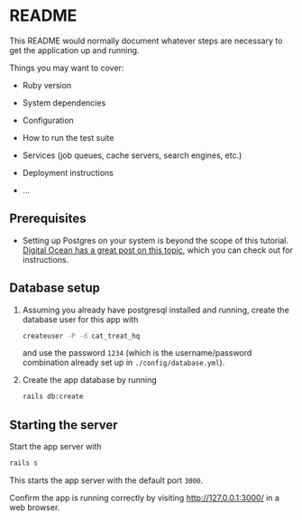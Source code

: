 # README

This README would normally document whatever steps are necessary to get the
application up and running.

Things you may want to cover:

* Ruby version

* System dependencies

* Configuration

* How to run the test suite

* Services (job queues, cache servers, search engines, etc.)

* Deployment instructions

* ...

## Prerequisites

- Setting up Postgres on your system is beyond the scope of this tutorial. [Digital Ocean has a great post on this topic](https://www.digitalocean.com/community/tutorials/how-to-use-postgresql-with-your-ruby-on-rails-application-on-macos), which you can check out for instructions.

## Database setup

1. Assuming you already have postgresql installed and running, create the database user for this app with

    ```sh
    createuser -P -d cat_treat_hq
    ```

    and use the password `1234` (which is the username/password combination already set up in `./config/database.yml`).

2. Create the app database by running

    ```sh
    rails db:create
    ```

## Starting the server

Start the app server with

```sh
rails s
```

This starts the app server with the default port `3000`.

Confirm the app is running correctly by visiting http://127.0.0.1:3000/ in a web browser.
